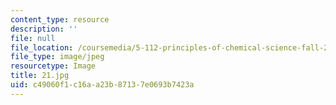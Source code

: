 ```yaml
---
content_type: resource
description: ''
file: null
file_location: /coursemedia/5-112-principles-of-chemical-science-fall-2005/c49060f1c16aa23b87137e0693b7423a_21.jpg
file_type: image/jpeg
resourcetype: Image
title: 21.jpg
uid: c49060f1-c16a-a23b-8713-7e0693b7423a
---
```

